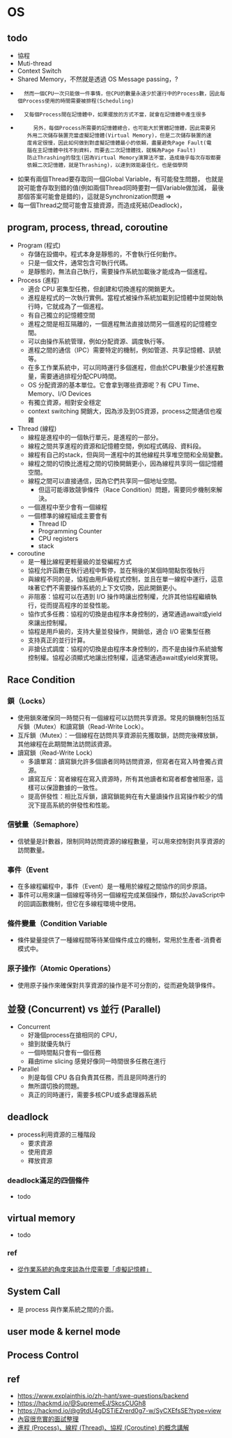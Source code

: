 # OS

## todo
* 協程
*  Muti-thread
* Context Switch
* Shared Memory，不然就是透過 OS Message passing，?
*       然而一個CPU一次只能做一件事情，但CPU的數量永遠少於運行中的Process數，因此每個Process使用的時間需要被排程(Scheduling) 
*       又每個Process間在記憶體中，如果擺放的方式不當，就會在記憶體中產生很多
*          另外，每個Process所需要的記憶體總合，也可能大於實體記憶體，因此需要另
         外用二次儲存裝置充當虛擬記憶體(Virtual Memory)，但是二次儲存裝置的速
         度肯定很慢，因此如何做到對虛擬記憶體最小的依賴，盡量避免Page Fault(電
         腦在主記憶體中找不到資料，而要去二次記憶體找，就稱為Page Fault)
         防止Thrashing的發生(因為Virtual Memory演算法不當，造成幾乎每次存取都要
         依賴二次記憶體，就是Thrashing)，以達到效能最佳化，也是個學問 
* 如果有兩個Thread要存取同一個Global Variable，有可能發生問題，
         也就是說可能會存取到錯的值(例如兩個Thread同時要對一個Variable做加減，
         最後那個答案可能會是錯的)，這就是Synchronization問題 =>
* 每一個Thread之間可能會互搶資源，而造成死結(Deadlock)，
## program, process, thread, coroutine
* Program (程式)
  * 存儲在設備中。程式本身是靜態的，不會執行任何動作。
  * 只是一個文件，通常包含可執行代碼。
  * 是靜態的，無法自己執行，需要操作系統加載後才能成為一個進程。
* Process (進程)
  * 適合 CPU 密集型任務，但創建和切換進程的開銷更大。
  * 進程是程式的一次執行實例。當程式被操作系統加載到記憶體中並開始執行時，它就成為了一個進程。
  * 有自己獨立的記憶體空間
  * 進程之間是相互隔離的，一個進程無法直接訪問另一個進程的記憶體空間。
  * 可以由操作系統管理，例如分配資源、調度執行等。
  * 進程之間的通信（IPC）需要特定的機制，例如管道、共享記憶體、訊號等。
  * 在多工作業系統中，可以同時運行多個進程，但由於CPU數量少於進程數量，需要通過排程分配CPU時間。
  * OS 分配資源的基本單位。它會拿到哪些資源呢？有 CPU Time、Memory、I/O Devices 
  * 有獨立資源，相對安全穩定
  * context switching 開銷大，因為涉及到OS資源，process之間通信也複雜
* Thread (線程)
    * 線程是進程中的一個執行單元，是進程的一部分。
    * 線程之間共享進程的資源和記憶體空間，例如程式碼段、資料段。
    * 線程有自己的stack，但與同一進程中的其他線程共享堆空間和全局變數。
    * 線程之間的切換比進程之間的切換開銷更小，因為線程共享同一個記憶體空間。
    * 線程之間可以直接通信，因為它們共享同一個地址空間。
      * 但這可能導致競爭條件（Race Condition）問題，需要同步機制來解決。
    * 一個進程中至少會有一個線程
    * 一個標準的線程組成主要會有
      * Thread ID
      * Programming Counter
      * CPU registers
      * stack
* coroutine
  * 是一種比線程更輕量級的並發編程方式
  * 協程允許函數在執行過程中暫停，並在稍後的某個時間點恢復執行
  * 與線程不同的是，協程由用戶級程式控制，並且在單一線程中運行，這意味著它們不需要操作系統的上下文切換，因此開銷更小。
  * 非阻塞：協程可以在遇到 I/O 操作時讓出控制權，允許其他協程繼續執行，從而提高程序的並發性能。
  * 協作式多任務：協程的切換是由程序本身控制的，通常通過await或yield來讓出控制權。
  * 協程是用戶級的，支持大量並發操作，開銷低，適合 I/O 密集型任務
  * 支持真正的並行計算。
  * 非搶佔式調度：協程的切換是由程序本身控制的，而不是由操作系統搶奪控制權。協程必須顯式地讓出控制權，這通常通過await或yield來實現。


## Race Condition
### 鎖（Locks）
* 使用鎖來確保同一時間只有一個線程可以訪問共享資源。常見的鎖機制包括互斥鎖（Mutex）和讀寫鎖（Read-Write Lock）。
* 互斥鎖（Mutex）：一個線程在訪問共享資源前先獲取鎖，訪問完後釋放鎖，其他線程在此期間無法訪問該資源。
* 讀寫鎖（Read-Write Lock）
  * 多讀單寫：讀寫鎖允許多個讀者同時訪問資源，但寫者在寫入時會獨占資源。
  * 讀寫互斥：寫者線程在寫入資源時，所有其他讀者和寫者都會被阻塞，這樣可以保證數據的一致性。
  * 提高併發性：相比互斥鎖，讀寫鎖能夠在有大量讀操作且寫操作較少的情況下提高系統的併發性和性能。
### 信號量（Semaphore）
* 信號量是計數器，限制同時訪問資源的線程數量，可以用來控制對共享資源的訪問數量。
### 事件（Event
* 在多線程編程中，事件（Event）是一種用於線程之間協作的同步原語。
* 事件可以用來讓一個線程等待另一個線程完成某個操作，類似於JavaScript中的回調函數機制，但它在多線程環境中使用。
### 條件變量（Condition Variable
* 條件變量提供了一種線程間等待某個條件成立的機制，常用於生產者-消費者模式中。
### 原子操作（Atomic Operations）
* 使用原子操作來確保對共享資源的操作是不可分割的，從而避免競爭條件。


## 並發 (Concurrent) vs 並行 (Parallel)
* Concurrent 
  * 好幾個process在搶相同的 CPU，
  * 搶到就優先執行
  * 一個時間點只會有一個任務
  * 藉由time slicing 感覺好像同一時間很多任務在進行
* Parallel 
  * 則是每個 CPU 各自負責其任務，而且是同時進行的
  * 無所謂切換的問題。
  * 真正的同時運行，需要多核CPU或多處理器系統

## deadlock
* process利用資源的三種階段
  * 要求資源
  * 使用資源
  * 釋放資源

### deadlock滿足的四個條件
* todo

## virtual memory
* todo

### ref
* [從作業系統的角度來談為什麼需要「虛擬記憶體」](https://medium.com/starbugs/why-do-os-need-virtual-memory-b47d6eeecbce)

## System Call
* 是 process 與作業系統之間的介面。

## user mode & kernel mode

## Process Control



## ref
* https://www.explainthis.io/zh-hant/swe-questions/backend
* https://hackmd.io/@SupremeEJ/SkcsCUGh8
* https://hackmd.io/@g9tdU4gDSTiEZrerd0g7-w/SyCXEfsSE?type=view
* [內容很充實的面試整理](https://hackmd.io/@g9tdU4gDSTiEZrerd0g7-w/SyCXEfsSE?type=view)
* [進程 (Process)、線程 (Thread)、協程 (Coroutine) 的概念講解](https://blog.kennycoder.io/2020/05/16/%E9%80%B2%E7%A8%8B-Process-%E3%80%81%E7%B7%9A%E7%A8%8B-Thread-%E3%80%81%E5%8D%94%E7%A8%8B-Coroutine-%E7%9A%84%E6%A6%82%E5%BF%B5%E8%AC%9B%E8%A7%A3/)